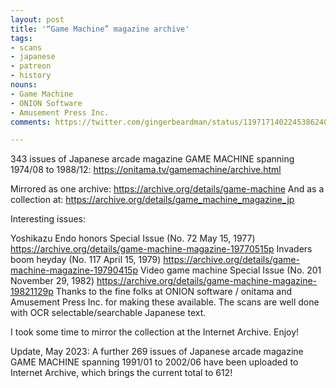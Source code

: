 ```yaml
---
layout: post
title: '“Game Machine” magazine archive'
tags:
- scans
- japanese
- patreon
- history
nouns:
- Game Machine
- ONION Software
- Amusement Press Inc.
comments: https://twitter.com/gingerbeardman/status/1197171402245386240

---
```


343 issues of Japanese arcade magazine GAME MACHINE spanning 1974/08 to 1988/12: https://onitama.tv/gamemachine/archive.html

Mirrored as one archive: https://archive.org/details/game-machine
And as a collection at: https://archive.org/details/game_machine_magazine_jp

Interesting issues:

 Yoshikazu Endo honors Special Issue (No. 72 May 15, 1977)
https://archive.org/details/game-machine-magazine-19770515p
 Invaders boom heyday (No. 117 April 15, 1979)
https://archive.org/details/game-machine-magazine-19790415p
 Video game machine Special Issue (No. 201 November 29, 1982)
https://archive.org/details/game-machine-magazine-19821129p
Thanks to the fine folks at ONION software / onitama and Amusement Press Inc. for making these available. The scans are well done with OCR selectable/searchable Japanese text. 

I took some time to mirror the collection at the Internet Archive. Enjoy!

Update, May 2023: A further 269 issues of Japanese arcade magazine GAME MACHINE spanning 1991/01 to 2002/06 have been uploaded to Internet Archive, which brings the current total to 612!
